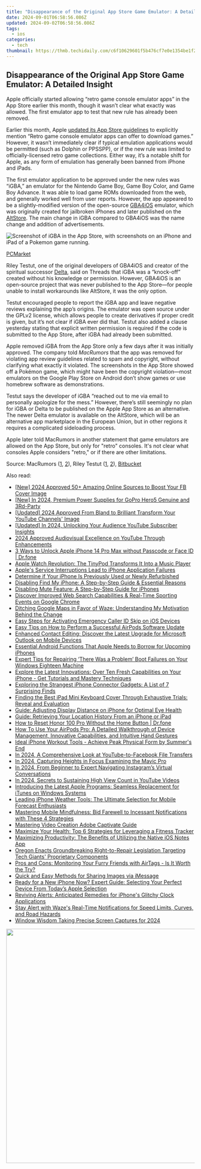 ```yaml
---
title: "Disappearance of the Original App Store Game Emulator: A Detailed Insight"
date: 2024-09-01T06:58:56.086Z
updated: 2024-09-02T06:58:56.086Z
tags:
  - ios
categories:
  - tech
thumbnail: https://thmb.techidaily.com/c6f10629601f5b476cf7e0e1354be1f20022809935827a3c46079f0bf9d4fd5b.jpg
---
```


## Disappearance of the Original App Store Game Emulator: A Detailed Insight

Apple officially started allowing “retro game console emulator apps” in the App Store earlier this month, though it wasn’t clear what exactly was allowed. The first emulator app to test that new rule has already been removed.

 Earlier this month, Apple [updated its App Store guidelines](https://android-transfer.techidaily.com/in-2024-how-to-transfer-data-from-samsung-galaxy-a34-5g-to-samsung-phone-drfone-by-drfone-transfer-from-android-transfer-from-android/) to explicitly mention “Retro game console emulator apps can offer to download games.” However, it wasn’t immediately clear if typical emulation applications would be permitted (such as Dolphin or PPSSPP), or if the new rule was limited to officially-licensed retro game collections. Either way, it’s a notable shift for Apple, as any form of emulation has generally been banned from iPhone and iPads.

 The first emulator application to be approved under the new rules was “iGBA,” an emulator for the Nintendo Game Boy, Game Boy Color, and Game Boy Advance. It was able to load game ROMs downloaded from the web, and generally worked well from user reports. However, the app appeared to be a slightly-modified version of the open-source [GBA4iOS](http://www.gba4iosapp.com/download/) emulator, which was originally created for jailbroken iPhones and later published on the [AltStore](https://altstore.io/). The main change in iGBA compared to GBA4iOS was the name change and addition of advertisements.

![Screenshot of iGBA in the App Store, with screenshots on an iPhone and iPad of a Pokemon game running.](https://static1.howtogeekimages.com/wordpress/wp-content/uploads/2024/04/igba.jpeg) 

[PCMarket](https://www.pcmarket.com.hk/apple-first-approved-emulator-igba-had-been-pull-down-from-app-store/)

 Riley Testut, one of the original developers of GBA4iOS and creator of the spiritual successor [Delta](https://github.com/rileytestut/Delta), said on Threads that iGBA was a “knock-off” created without his knowledge or permission. However, GBA4iOS is an open-source project that was never published to the App Store—for people unable to install workarounds like AltStore, it was the only option.

 Testut encouraged people to report the iGBA app and leave negative reviews explaining the app’s origins. The emulator was open source under the GPLv2 license, which allows people to create derivatives if proper credit is given, but it’s not clear if iGBA ever did that. Testut also added a clause yesterday stating that explicit written permission is required if the code is submitted to the App Store, after iGBA had already been submitted.

 Apple removed iGBA from the App Store only a few days after it was initially approved. The company told _MacRumors_ that the app was removed for violating app review guidelines related to spam and copyright, without clarifying what exactly it violated. The screenshots in the App Store showed off a Pokémon game, which might have been the copyright violation—most emulators on the Google Play Store on Android don’t show games or use homebrew software as demonstrations.

 Testut says the developer of iGBA “reached out to me via email to personally apologize for the mess.” However, there’s still seemingly no plan for iGBA or Delta to be published on the Apple App Store as an alternative. The newer Delta emulator is available on the AltStore, which will be an alternative app marketplace in the European Union, but in other regions it requires a complicated sideloading process.

 Apple later told MacRumors in another statement that game emulators are allowed on the App Store, but only for "retro" consoles. It's not clear what consoles Apple considers "retro," or if there are other limitations.

 Source: MacRumors ([1](https://www.macrumors.com/2024/04/15/apple-further-explains-igba-removal/), [2](https://www.macrumors.com/2024/04/15/apple-further-explains-igba-removal/)), Riley Testut ([1](https://www.threads.net/@rileytestut/post/C5u9xdDNCJ2), [2](https://www.threads.net/@rileytestut/post/C5xvTs1tp2u)), [Bitbucket](https://bitbucket.org/rileytestut/gba4ios/commits/1b3b25b617baded575034f39209e7b983f94c40c)

<ins class="adsbygoogle"
     style="display:block"
     data-ad-format="autorelaxed"
     data-ad-client="ca-pub-7571918770474297"
     data-ad-slot="1223367746"></ins>



<ins class="adsbygoogle"
     style="display:block"
     data-ad-client="ca-pub-7571918770474297"
     data-ad-slot="8358498916"
     data-ad-format="auto"
     data-full-width-responsive="true"></ins>

<span class="atpl-alsoreadstyle">Also read:</span>
<div><ul>
<li><a href="https://facebook-clips.techidaily.com/new-2024-approved-50plus-amazing-online-sources-to-boost-your-fb-cover-image/"><u>[New] 2024 Approved  50+ Amazing Online Sources to Boost Your FB Cover Image</u></a></li>
<li><a href="https://fox-hovers.techidaily.com/new-in-2024-premium-power-supplies-for-gopro-hero5-genuine-and-3rd-party/"><u>[New] In 2024, Premium Power Supplies for GoPro Hero5  Genuine and 3Rd-Party</u></a></li>
<li><a href="https://eaxpv-info.techidaily.com/updated-2024-approved-from-bland-to-brilliant-transform-your-youtube-channels-image/"><u>[Updated] 2024 Approved  From Bland to Brilliant  Transform Your YouTube Channels' Image</u></a></li>
<li><a href="https://youtube-data.techidaily.com/ed-in-2024-unlocking-your-audience-youtube-subscriber-insights/"><u>[Updated] In 2024, Unlocking Your Audience  YouTube Subscriber Insights</u></a></li>
<li><a href="https://youtube-clips.techidaily.com/2024-approved-audiovisual-excellence-on-youtube-through-enhancements/"><u>2024 Approved  Audiovisual Excellence on YouTube Through Enhancements</u></a></li>
<li><a href="https://iphone-unlock.techidaily.com/3-ways-to-unlock-apple-iphone-14-pro-max-without-passcode-or-face-id-drfone-by-drfone-ios/"><u>3 Ways to Unlock Apple iPhone 14 Pro Max without Passcode or Face ID | Dr.fone</u></a></li>
<li><a href="https://os-tips.techidaily.com/apple-watch-revolution-the-tinypod-transforms-it-into-a-music-player/"><u>Apple Watch Revolution: The TinyPod Transforms It Into a Music Player</u></a></li>
<li><a href="https://os-tips.techidaily.com/apples-service-interruptions-lead-to-iphone-application-failures/"><u>Apple's Service Interruptions Lead to iPhone Application Failures</u></a></li>
<li><a href="https://os-tips.techidaily.com/determine-if-your-iphone-is-previously-used-or-newly-refurbished/"><u>Determine if Your iPhone Is Previously Used or Newly Refurbished</u></a></li>
<li><a href="https://os-tips.techidaily.com/disabling-find-my-iphone-a-step-by-step-guide-and-essential-reasons/"><u>Disabling Find My iPhone: A Step-by-Step Guide & Essential Reasons</u></a></li>
<li><a href="https://os-tips.techidaily.com/disabling-mute-feature-a-step-by-step-guide-for-iphones/"><u>Disabling Mute Feature: A Step-by-Step Guide for iPhones</u></a></li>
<li><a href="https://os-tips.techidaily.com/discover-improved-web-search-capabilities-and-real-time-sporting-events-on-google-chrome/"><u>Discover Improved Web Search Capabilities & Real-Time Sporting Events on Google Chrome</u></a></li>
<li><a href="https://os-tips.techidaily.com/ditching-google-maps-in-favor-of-waze-understanding-my-motivation-behind-the-change/"><u>Ditching Google Maps in Favor of Waze: Understanding My Motivation Behind the Change</u></a></li>
<li><a href="https://os-tips.techidaily.com/easy-steps-for-activating-emergency-caller-id-skip-on-ios-devices/"><u>Easy Steps for Activating Emergency Caller ID Skip on iOS Devices</u></a></li>
<li><a href="https://os-tips.techidaily.com/easy-tips-on-how-to-perform-a-successful-airpods-software-update/"><u>Easy Tips on How to Perform a Successful AirPods Software Update</u></a></li>
<li><a href="https://os-tips.techidaily.com/enhanced-contact-editing-discover-the-latest-upgrade-for-microsoft-outlook-on-mobile-devices/"><u>Enhanced Contact Editing: Discover the Latest Upgrade for Microsoft Outlook on Mobile Devices</u></a></li>
<li><a href="https://os-tips.techidaily.com/essential-android-functions-that-apple-needs-to-borrow-for-upcoming-iphones/"><u>Essential Android Functions That Apple Needs to Borrow for Upcoming iPhones</u></a></li>
<li><a href="https://common-error.techidaily.com/expert-tips-for-repairing-there-was-a-problem-boot-failures-on-your-windows-eighteen-machine/"><u>Expert Tips for Repairing ‘There Was a Problem’ Boot Failures on Your Windows Eighteen Machine</u></a></li>
<li><a href="https://os-tips.techidaily.com/explore-the-latest-innovations-over-ten-fresh-capabilities-on-your-iphone-get-tutorials-and-mastery-techniques/"><u>Explore the Latest Innovations: Over Ten Fresh Capabilities on Your iPhone - Get Tutorials and Mastery Techniques</u></a></li>
<li><a href="https://os-tips.techidaily.com/exploring-the-strangest-iphone-connector-gadgets-a-list-of-7-surprising-finds/"><u>Exploring the Strangest iPhone Connector Gadgets: A List of 7 Surprising Finds</u></a></li>
<li><a href="https://os-tips.techidaily.com/finding-the-best-ipad-mini-keyboard-cover-through-exhaustive-trials-reveal-and-evaluation/"><u>Finding the Best iPad Mini Keyboard Cover Through Exhaustive Trials: Reveal and Evaluation</u></a></li>
<li><a href="https://os-tips.techidaily.com/guide-adjusting-display-distance-on-iphone-for-optimal-eye-health/"><u>Guide: Adjusting Display Distance on iPhone for Optimal Eye Health</u></a></li>
<li><a href="https://os-tips.techidaily.com/guide-retrieving-your-location-history-from-an-iphone-or-ipad/"><u>Guide: Retrieving Your Location History From an iPhone or iPad</u></a></li>
<li><a href="https://techidaily.com/how-to-reset-honor-100-pro-without-the-home-button-drfone-by-drfone-reset-android-reset-android/"><u>How to Reset Honor 100 Pro Without the Home Button | Dr.fone</u></a></li>
<li><a href="https://os-tips.techidaily.com/how-to-use-your-airpods-pro-a-detailed-walkthrough-of-device-management-innovative-capabilities-and-intuitive-hand-gestures/"><u>How To Use Your AirPods Pro: A Detailed Walkthrough of Device Management, Innovative Capabilities, and Intuitive Hand Gestures</u></a></li>
<li><a href="https://os-tips.techidaily.com/ideal-iphone-workout-tools-achieve-peak-physical-form-by-summers-end/"><u>Ideal iPhone Workout Tools - Achieve Peak Physical Form by Summer's End</u></a></li>
<li><a href="https://facebook-clips.techidaily.com/in-2024-a-comprehensive-look-at-youtube-to-facebook-file-transfers/"><u>In 2024, A Comprehensive Look at YouTube-to-Facebook File Transfers</u></a></li>
<li><a href="https://extra-hints.techidaily.com/in-2024-capturing-heights-in-focus-examining-the-mavic-pro/"><u>In 2024, Capturing Heights in Focus  Examining the Mavic Pro</u></a></li>
<li><a href="https://instagram-videos.techidaily.com/in-2024-from-beginner-to-expert-navigating-instagrams-virtual-conversations/"><u>In 2024, From Beginner to Expert  Navigating Instagram’s Virtual Conversations</u></a></li>
<li><a href="https://extra-skills.techidaily.com/in-2024-secrets-to-sustaining-high-view-count-in-youtube-videos/"><u>In 2024, Secrets to Sustaining High View Count in YouTube Videos</u></a></li>
<li><a href="https://os-tips.techidaily.com/introducing-the-latest-apple-programs-seamless-replacement-for-itunes-on-windows-systems/"><u>Introducing the Latest Apple Programs: Seamless Replacement for iTunes on Windows Systems</u></a></li>
<li><a href="https://os-tips.techidaily.com/leading-iphone-weather-tools-the-ultimate-selection-for-mobile-forecast-enthusiasts/"><u>Leading iPhone Weather Tools: The Ultimate Selection for Mobile Forecast Enthusiasts</u></a></li>
<li><a href="https://os-tips.techidaily.com/mastering-mobile-mindfulness-bid-farewell-to-incessant-notifications-with-these-4-strategies/"><u>Mastering Mobile Mindfulness: Bid Farewell to Incessant Notifications with These 4 Strategies</u></a></li>
<li><a href="https://visual-screen-recording.techidaily.com/mastering-video-creation-adobe-captivate-guide/"><u>Mastering Video Creation  Adobe Captivate Guide</u></a></li>
<li><a href="https://os-tips.techidaily.com/maximize-your-health-top-6-strategies-for-leveraging-a-fitness-tracker/"><u>Maximize Your Health: Top 6 Strategies for Leveraging a Fitness Tracker</u></a></li>
<li><a href="https://os-tips.techidaily.com/maximizing-productivity-the-benefits-of-utilizing-the-native-ios-notes-app/"><u>Maximizing Productivity: The Benefits of Utilizing the Native iOS Notes App</u></a></li>
<li><a href="https://os-tips.techidaily.com/oregon-enacts-groundbreaking-right-to-repair-legislation-targeting-tech-giants-proprietary-components/"><u>Oregon Enacts Groundbreaking Right-to-Repair Legislation Targeting Tech Giants' Proprietary Components</u></a></li>
<li><a href="https://os-tips.techidaily.com/pros-and-cons-monitoring-your-furry-friends-with-airtags-is-it-worth-the-try/"><u>Pros and Cons: Monitoring Your Furry Friends with AirTags - Is It Worth the Try?</u></a></li>
<li><a href="https://os-tips.techidaily.com/quick-and-easy-methods-for-sharing-images-via-imessage/"><u>Quick and Easy Methods for Sharing Images via iMessage</u></a></li>
<li><a href="https://os-tips.techidaily.com/ready-for-a-new-iphone-now-expert-guide-selecting-your-perfect-device-from-todays-apple-selection/"><u>Ready for a New iPhone Now? Expert Guide: Selecting Your Perfect Device From Today’s Apple Selection</u></a></li>
<li><a href="https://os-tips.techidaily.com/reviving-alerts-anticipated-remedies-for-iphones-glitchy-clock-applications/"><u>Reviving Alerts: Anticipated Remedies for iPhone's Glitchy Clock Applications</u></a></li>
<li><a href="https://os-tips.techidaily.com/stay-alert-with-wazes-real-time-notifications-for-speed-limits-curves-and-road-hazards/"><u>Stay Alert with Waze's Real-Time Notifications for Speed Limits, Curves, and Road Hazards</u></a></li>
<li><a href="https://screen-capture.techidaily.com/window-wisdom-taking-precise-screen-captures-for-2024/"><u>Window Wisdom  Taking Precise Screen Captures for 2024</u></a></li>
</ul></div>

<!-- affiliate ads begin -->
<a href="https://electronicx.pxf.io/c/5597632/1872496/14483" target="_top" id="1872496"><img src="//a.impactradius-go.com/display-ad/14483-1872496" border="0" alt="" width="750" height="625"/></a><img height="0" width="0" src="https://imp.pxf.io/i/5597632/1872496/14483" style="position:absolute;visibility:hidden;" border="0" />
<!-- affiliate ads end -->